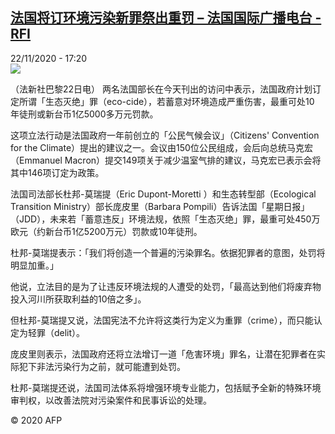 <!--1606064133000-->
[法国将订环境污染新罪祭出重罚 – 法国国际广播电台 - RFI](http://www.rfi.fr//cn/contenu/20201122-%E6%B3%95%E5%9B%BD%E5%B0%86%E8%AE%A2%E7%8E%AF%E5%A2%83%E6%B1%A1%E6%9F%93%E6%96%B0%E7%BD%AA%E7%A5%AD%E5%87%BA%E9%87%8D%E7%BD%9A)
------

<div>22/11/2020 - 17:20</div><img src="https://s.rfi.fr/media/display/8f6c7bec-2ce1-11eb-990f-005056a98db9/w:310/p:16x9/int0002b.201123002003.jpg"><div class="t-content__body u-clearfix"><p>（法新社巴黎22日电）    两名法国部长在今天刊出的访问中表示，法国政府计划订定所谓「生态灭绝」罪（eco-cide），若蓄意对环境造成严重伤害，最重可处10 年徒刑或新台币1亿5000多万元罚款。</p><p>    这项立法行动是法国政府一年前创立的「公民气候会议」（Citizens' Convention for the Climate）提出的建议之一。会议由150位公民组成，会后向总统马克宏（Emmanuel Macron）提交149项关于减少温室气排的建议，马克宏已表示会将其中146项订定为政策。</p><p>    法国司法部长杜邦-莫瑞提（Eric Dupont-Moretti ）和生态转型部（Ecological Transition Ministry）部长庞皮里（Barbara Pompili）告诉法国「星期日报」（JDD），未来若「蓄意违反」环境法规，依照「生态灭绝」罪，最重可处450万欧元（约新台币1亿5200万元）罚款或10年徒刑。</p><p>    杜邦-莫瑞提表示：「我们将创造一个普遍的污染罪名。依据犯罪者的意图，处罚将明显加重。」</p><p>    他说，立法目的是为了让违反环境法规的人遭受的处罚，「最高达到他们将废弃物投入河川所获取利益的10倍之多」。</p><p>    但杜邦-莫瑞提又说，法国宪法不允许将这类行为定义为重罪（crime），而只能认定为轻罪（delit）。</p><p>    庞皮里则表示，法国政府还将立法增订一道「危害环境」罪名，让潜在犯罪者在实际犯下非法污染行为之前，就可能遭到处罚。</p><p>    杜邦-莫瑞提还说，法国司法体系将增强环境专业能力，包括赋予全新的特殊环境审判权，以改善法院对污染案件和民事诉讼的处理。</p><p class="t-copyright">© 2020 AFP</p>        </div>
